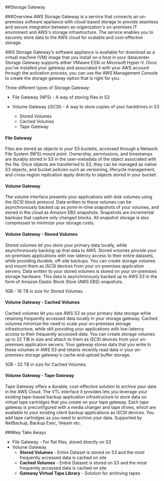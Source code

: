 ##Storage Gateway

###Overview
AWS Storage Gateway is a service that connects an on-premises software appliance with cloud-based storage to provide seamless and secure integration between an organization's on-premises IT enviroment and AWS's storage infrastructure. The service enables you to securely store data to the AWS cloud for scalable and cost-effective storage.

AWS Storage Gateway's software appliance is available for download as a virtual machine (VM) image that you install on a host in your datacenter. Storage Gateway supports either VMware ESXi or Microsoft Hyper-V. Once you've installed your gateway and associated it with your AWS account through the activation process, you can use the AWS Management Console to create the storage gateway option that is right for you.

Three different types of Storage Gateway:

- File Gateway (NFS) - A way of storing files in S3

- Volume Gateway (iSCSI) - A way to store copies of your harddrives in S3
    - Stored Volumes
    - Cached Volumes
    - Tape Gateway
    

#### File Gateway
Files are stored as objects in your S3 buckets, accessed through a Network File System (NFS) mount point. Ownership, permissions, and timestamps are durably stored in S3 in the user-metadata of the object associated with the file. Once objects are transferred to S3, they can be managed as native S3 objects, and bucket policies such as versioning, lifecycle management, and cross-region replication apply directly to objects stored in your bucket.

#### Volume Gateway
The volume interface presents your applications with disk volumes using the iSCSI block protocol. Data written to these volumes can be asynchronously backed up as point-in-time snapshots of your volumes, and stored in the cloud as Amazon EBS snapshots. Snapshots are incremental backups that capture only changed blocks. All snapshot storage is also compressed to minimize your storage costs.

#### Volume Gateway - Stored Volumes
Stored volumes let you store your primary data locally, while asynchronously backing up that data to AWS. Stored volumes provide your on-premises applications with low-latency access to their entire datasets, while providing durable, off-site backups. You can create storage volumes and mount them as iSCSI devices from your on-premises application servers. Data written to your stored volumes is stored on your on-premises storage hardware. This data is asynchronously backed up to AWS S3 in the form of Amazon Elastic Block Store (AWS EBS) snapshots. 

1GB - 16 TB in size for Stored Volumes.

#### Volume Gateway - Cached Volumes
Cached volumes let you use AWS S3 as your primary data storage while retaining frequently accessed data locally in your storage gateway.  Cached volumes minimize the need to scale your on-premises storage infrastructure, while still providing your applications with low-latency access to their frequently accessed data. You can create storage volumes up to 32 TiB in size and attach to them as iSCSI devices from your on-premises application servers. Your gateway stores data that you write to these volumes in AWS S3 and retains recently read data in your on-premises storage gateway's cache and upload buffer storage.

1GB - 32 TB in size for Cached Volumes.

#### Volume Gateway - Tape Gateway
Tape Gateway offers a durable, cost-effective solution to archive your data in the AWS Cloud. The VTL interface it provides lets you leverage your existing tape-based backup application infrastructure to store data on virtual tape cartridges that you create on your tape gateway. Each tape gateway is preconfigured with a media changer and tape drives, which are available to your existing client backup applications as iSCSI devices. You add tape cartridges as you need to archive your data. Supported by NetBackup, Backup Exec, Veeam etc.

###Key Take Aways
- File Gateway - For flat files, stored directly on S3
- Volume Gateway
    - **Stored Volumes** - Entire Dataset is stored on S3 and the most frequently accessed data is cached on site
    - **Cached Volumes** - Entire Dataset is stored on S3 and the most frequently accessed data is cached on site
    - **Gateway Virtual Tape Library** - Solution for archiving tapes
    
